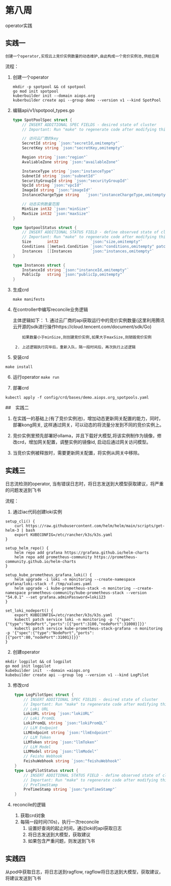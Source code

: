 # 第八周

operator实践


## 实践一

    创建一个operator,实现云上竞价实例数量的动态维护,由此构成一个竞价实例池,供给应用


流程：

1. 创建一个operator
    ```
    mkdir -p spotpool && cd spotpool
    go mod init spotpool
    kuberbuilder init --domain aiops.org
    kuberbuilder create api --group demo --version v1 --kind SpotPool
    ```
   
2. 编辑api/v1/spotpool_types.go
    ```go
    type SpotPoolSpec struct {
        // INSERT ADDITIONAL SPEC FIELDS - desired state of cluster
        // Important: Run "make" to regenerate code after modifying this file

        // 访问云厂商的key
        SecretId string `json:"secretId,omitempty"`
        SecretKey string `json:"secretKey,omitempty"`

        Region string `json:"region"`
        AvaliableZone string `json:"availableZone"`

        InstanceType string `json:"instanceType"`
        SubnetId string `json:"subnetId"`
        SecurityGroupId string `json:"securityGroupId"`
        VpcId string `json:"vpcId"`
        ImageId string `json:"imageId"`
        InstanceChargeType string   `json:"instanceChargeType,omitempty"`

        // 动态实例数量范围
        MinSize int32 `json:"minSize"`
        MaxSize int32 `json:"maxSize"`
    }

    type SpotpoolStatus struct {
        // INSERT ADDITIONAL STATUS FIELD - define observed state of cluster
        // Important: Run "make" to regenerate code after modifying this file
        Size       int32              `json:"size,omitempty"`
        Conditions []metav1.Condition `json:"conditions,omitempty" patchStrategy:"merge" patchMergeKey:"type" protobuf:"bytes,1,rep,name=conditions"`
        Instances  []Instances        `json:"instances,omitempty"`
    }

    type Instances struct {
        InstanceId string `json:"instanceId,omitempty"`
        PublicIp   string `json:"publicIp,omitempty"`
    }
    ```


3. 生成crd
   ```
   make manifests
   ```

4. 在controller中编写reconcile业务逻辑
 
    主体逻辑如下：
        1. 通过云厂商的api获取运行中的竞价实例数量(这里利用腾讯云开源的sdk进行操作https://cloud.tencent.com/document/sdk/Go)

           如果数量小于minSize,则创建竞价实例,如果大于maxSize,则销毁竞价实例

        2. 上述逻辑执行完毕后，重新入队，隔一段时间后，再次执行上述逻辑

5. 安装crd
```
make install
```

6. 运行operator
```make run```

7. 部署crd
```
kubectl apply -f config/crd/bases/demo.aiops.org_spotpools.yaml
```

##　实践二

1. 在实践一的基础上(有了竞价实例池)，增加动态更新网关配置的能力，同时，部署kong网关, 这样通过网关，可以动态的将流量分发到不同的竞价实例上。

2. 竞价实例里预先部署好ollama，并且下载好大模型,将该实例制作为镜像，修改crd，增加网关配置，调整实例的镜像id, 启动后通过网关访问模型。

3. 当竞价实例被释放时，需要更新网关配置，将实例从网关中移除。


## 实践三

  日志流检测的operator, 当有错误日志时，将日志发送到大模型获取建议，将严重的问题发送到飞书


流程：

1. 通过iac代码创建loki实例
``` shell
setup_cli() {
    curl https://raw.githubusercontent.com/helm/helm/main/scripts/get-helm-3 | bash
    export KUBECONFIG=/etc/rancher/k3s/k3s.yaml
}

setup_helm_repo() {
    helm repo add grafana https://grafana.github.io/helm-charts
    helm repo add prometheus-community https://prometheus-community.github.io/helm-charts
}

setup_kube_prometheus_grafana_loki() {
    helm upgrade -i loki -n monitoring --create-namespace grafana/loki-stack -f /tmp/values.yaml
    helm upgrade -i kube-prometheus-stack -n monitoring --create-namespace prometheus-community/kube-prometheus-stack --version "54.0.1" --set grafana.adminPassword=loki123
}

set_loki_nodeport() {
    export KUBECONFIG=/etc/rancher/k3s/k3s.yaml
    kubectl patch service loki -n monitoring -p '{"spec":{"type":"NodePort","ports":[{"port":3100,"nodePort":31000}]}}'
    kubectl patch service kube-prometheus-stack-grafana -n monitoring -p '{"spec":{"type":"NodePort","ports":[{"port":80,"nodePort":31001}]}}'
}
```
2. 创建operator

```
mkdir logpilot && cd logpilot
go mod init logpilot
kubebuilder init  --domain =aiops.org
kubebuilder create api --group log --version v1 --kind LogPilot
```

3. 修改crd

```go
    type LogPilotSpec struct {
        // INSERT ADDITIONAL SPEC FIELDS - desired state of cluster
        // Important: Run "make" to regenerate code after modifying this file
        // Loki URL
	    LokiURL string `json:"lokiURL"`
	    // Loki PromQL
	    LokiPromQL string `json:"lokiPromQL"`
	    // LLM Endpoint
	    LLMEndpoint string `json:"llmEndpoint"`
	    // LLM Token
	    LLMToken string `json:"llmToken"`
	    // LLM Model
	    LLMModel string `json:"llmModel"`
	    // Feishu Webhook
	    FeishuWebhook string `json:"feishuWebhook"`
    }
    type LogPilotStatus struct {
	    // INSERT ADDITIONAL STATUS FIELD - define observed state of cluster
	    // Important: Run "make" to regenerate code after modifying this file
	    // PreTimeStamp
	    PreTimeStamp string `json:"preTimeStamp"`
    }
```

4. reconcile的逻辑

    1. 获取crd对象
    2. 每隔一段时间(10s)，执行一次reconcile
        1. 设置好查询的起止时间，通过loki的api获取日志
        2. 将日志发送到大模型，获取建议
        3. 如果包含严重问题，则发送到飞书


## 实践四

   从pod中获取日志，将日志送到ragflow, ragflow将日志送到大模型，获取建议，将建议发送到飞书

 


